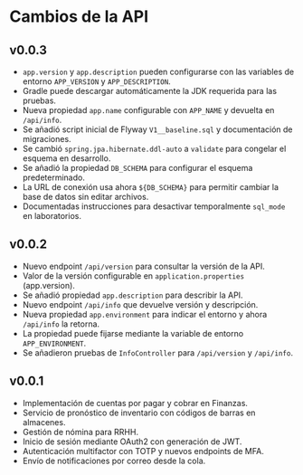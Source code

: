 # Cambios de la API
## v0.0.3
- `app.version` y `app.description` pueden configurarse con las variables de entorno `APP_VERSION` y `APP_DESCRIPTION`.
- Gradle puede descargar automáticamente la JDK requerida para las pruebas.
- Nueva propiedad `app.name` configurable con `APP_NAME` y devuelta en `/api/info`.
- Se añadió script inicial de Flyway `V1__baseline.sql` y documentación de migraciones.
- Se cambió `spring.jpa.hibernate.ddl-auto` a `validate` para congelar el esquema en desarrollo.
- Se añadió la propiedad `DB_SCHEMA` para configurar el esquema predeterminado.
- La URL de conexión usa ahora `${DB_SCHEMA}` para permitir cambiar la base de datos sin editar archivos.
- Documentadas instrucciones para desactivar temporalmente `sql_mode` en laboratorios.
## v0.0.2
- Nuevo endpoint `/api/version` para consultar la versión de la API.
- Valor de la versión configurable en `application.properties` (app.version).
- Se añadió propiedad `app.description` para describir la API.
- Nuevo endpoint `/api/info` que devuelve versión y descripción.
- Nueva propiedad `app.environment` para indicar el entorno y ahora `/api/info` la retorna.
- La propiedad puede fijarse mediante la variable de entorno `APP_ENVIRONMENT`.
- Se añadieron pruebas de `InfoController` para `/api/version` y `/api/info`.

## v0.0.1
- Implementación de cuentas por pagar y cobrar en Finanzas.
- Servicio de pronóstico de inventario con códigos de barras en almacenes.
- Gestión de nómina para RRHH.
- Inicio de sesión mediante OAuth2 con generación de JWT.
- Autenticación multifactor con TOTP y nuevos endpoints de MFA.
- Envío de notificaciones por correo desde la cola.
